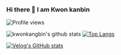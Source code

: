 ### Hi there 👋 I am Kwon kanbin
![Profile views](https://gpvc.arturio.dev/kwonkangbin)

![kwonkangbin's github stats](https://github-readme-stats.vercel.app/api?username=kwonkangbin&show_icons=true)
[![Top Langs](https://github-readme-stats.vercel.app/api/top-langs/?username=kwonkangbin&layout=compact)](https://github.com/anuraghazra/github-readme-stats)

[![Velog's GitHub stats](https://velog-readme-stats.vercel.app/api?name=kbk282655)](https://velog.io/@kbk282655)
